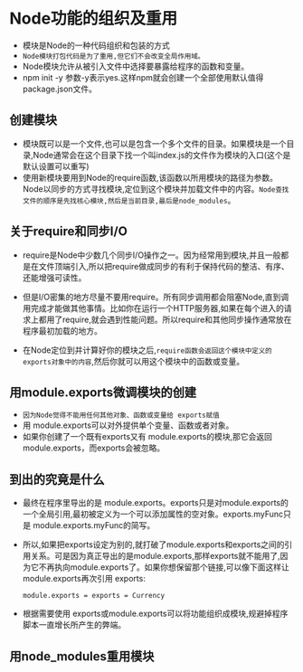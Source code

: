# Node功能的组织及重用
* 模块是Node的一种代码组织和包装的方式
* `Node模块打包代码是为了重用,但它们不会改变全局作用域。`
* Node模块允许从被引入文件中选择要暴露给程序的函数和变量。
* npm init -y 参数-y表示yes.这样npm就会创建一个全部使用默认值得 package.json文件。

## 创建模块
* 模块既可以是一个文件,也可以是包含一个多个文件的目录。如果模块是一个目录,Node通常会在这个目录下找一个叫index.js的文件作为模块的入口(这个是默认设置可以重写)  
* 使用新模块要用到Node的require函数,该函数以所用模块的路径为参数。Node以同步的方式寻找模块,定位到这个模块并加载文件中的内容。`Node查找文件的顺序是先找核心模块,然后是当前目录,最后是node_modules`。

## 关于require和同步I/O 
* require是Node中少数几个同步I/O操作之一。因为经常用到模块,并且一般都是在文件顶端引入,所以把require做成同步的有利于保持代码的整洁、有序、还能增强可读性。
* 但是I/O密集的地方尽量不要用require。所有同步调用都会阻塞Node,直到调用完成才能做其他事情。比如你在运行一个HTTP服务器,如果在每个进入的请求上都用了require,就会遇到性能问题。所以require和其他同步操作通常放在程序最初加载的地方。
  

 * 在Node定位到并计算好你的模块之后,`require函数会返回这个模块中定义的 exports对象中的内容`,然后你就可以用这个模块中的函数或变量。 
## 用module.exports微调模块的创建
* `因为Node觉得不能用任何其他对象、函数或变量给 exports赋值`
* 用 module.exports可以对外提供单个变量、函数或者对象。
* 如果你创建了一个既有exports又有 module.exports的模块,那它会返回module.exports，而exports会被忽略。

## 到出的究竟是什么
* 最终在程序里导出的是 module.exports。exports只是对module.exports的一个全局引用,最初被定义为一个可以添加属性的空对象。exports.myFunc只是 module.exports.myFunc的简写。
* 所以,如果把exports设定为别的,就打破了module.exports和exports之间的引用关系。可是因为真正导出的是module.exports,那样exports就不能用了,因为它不再执向module.exports了。如果你想保留那个链接,可以像下面这样让module.exports再次引用 exports:
  
  ```
  module.exports = exports = Currency
  ```
* 根据需要使用 exports或module.exports可以将功能组织成模块,规避掉程序脚本一直增长所产生的弊端。 
## 用node_modules重用模块     